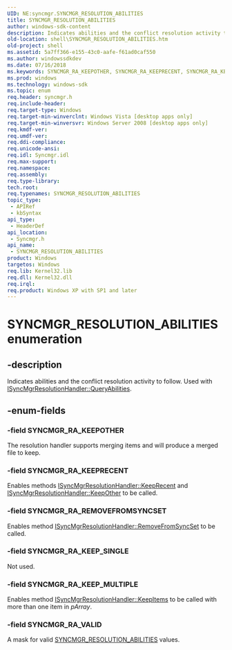 ```yaml
---
UID: NE:syncmgr.SYNCMGR_RESOLUTION_ABILITIES
title: SYNCMGR_RESOLUTION_ABILITIES
author: windows-sdk-content
description: Indicates abilities and the conflict resolution activity to follow. Used with ISyncMgrResolutionHandler::QueryAbilities.
old-location: shell\SYNCMGR_RESOLUTION_ABILITIES.htm
old-project: shell
ms.assetid: 5a7ff366-e155-43c0-aafe-f61ad0caf550
ms.author: windowssdkdev
ms.date: 07/16/2018
ms.keywords: SYNCMGR_RA_KEEPOTHER, SYNCMGR_RA_KEEPRECENT, SYNCMGR_RA_KEEP_MULTIPLE, SYNCMGR_RA_KEEP_SINGLE, SYNCMGR_RA_REMOVEFROMSYNCSET, SYNCMGR_RA_VALID, SYNCMGR_RESOLUTION_ABILITIES, SYNCMGR_RESOLUTION_ABILITIES enumeration [Windows Shell], _shell_SYNCMGR_RESOLUTION_ABILITIES, shell.SYNCMGR_RESOLUTION_ABILITIES, syncmgr/SYNCMGR_RA_KEEPOTHER, syncmgr/SYNCMGR_RA_KEEPRECENT, syncmgr/SYNCMGR_RA_KEEP_MULTIPLE, syncmgr/SYNCMGR_RA_KEEP_SINGLE, syncmgr/SYNCMGR_RA_REMOVEFROMSYNCSET, syncmgr/SYNCMGR_RA_VALID, syncmgr/SYNCMGR_RESOLUTION_ABILITIES
ms.prod: windows
ms.technology: windows-sdk
ms.topic: enum
req.header: syncmgr.h
req.include-header: 
req.target-type: Windows
req.target-min-winverclnt: Windows Vista [desktop apps only]
req.target-min-winversvr: Windows Server 2008 [desktop apps only]
req.kmdf-ver: 
req.umdf-ver: 
req.ddi-compliance: 
req.unicode-ansi: 
req.idl: Syncmgr.idl
req.max-support: 
req.namespace: 
req.assembly: 
req.type-library: 
tech.root: 
req.typenames: SYNCMGR_RESOLUTION_ABILITIES
topic_type:
 - APIRef
 - kbSyntax
api_type:
 - HeaderDef
api_location:
 - Syncmgr.h
api_name:
 - SYNCMGR_RESOLUTION_ABILITIES
product: Windows
targetos: Windows
req.lib: Kernel32.lib
req.dll: Kernel32.dll
req.irql: 
req.product: Windows XP with SP1 and later
---
```


# SYNCMGR_RESOLUTION_ABILITIES enumeration


## -description


Indicates abilities and the conflict resolution activity to follow. Used with <a href="https://msdn.microsoft.com/f178c4d9-0c83-4569-81fe-fe38ac13f0b5">ISyncMgrResolutionHandler::QueryAbilities</a>.


## -enum-fields




### -field SYNCMGR_RA_KEEPOTHER

The resolution handler supports merging items and will produce a merged file to keep.


### -field SYNCMGR_RA_KEEPRECENT

Enables methods <a href="https://msdn.microsoft.com/a2327234-4a8d-42b4-aa62-f5c286e3c24b">ISyncMgrResolutionHandler::KeepRecent</a> and <a href="https://msdn.microsoft.com/6d3e3b01-447c-4f7b-8a63-5bd9084de00a">ISyncMgrResolutionHandler::KeepOther</a> to be called.


### -field SYNCMGR_RA_REMOVEFROMSYNCSET

Enables method <a href="https://msdn.microsoft.com/3f65f844-efa2-43b9-91f2-c9c0ed4e3a9e">ISyncMgrResolutionHandler::RemoveFromSyncSet</a> to be called.


### -field SYNCMGR_RA_KEEP_SINGLE

Not used.


### -field SYNCMGR_RA_KEEP_MULTIPLE

Enables method <a href="https://msdn.microsoft.com/81be006b-4aa4-42da-ae1b-001ae92a3e9b">ISyncMgrResolutionHandler::KeepItems</a> to be called with more than one item in <i>pArray</i>.


### -field SYNCMGR_RA_VALID

A mask for valid <a href="https://msdn.microsoft.com/5a7ff366-e155-43c0-aafe-f61ad0caf550">SYNCMGR_RESOLUTION_ABILITIES</a> values.

